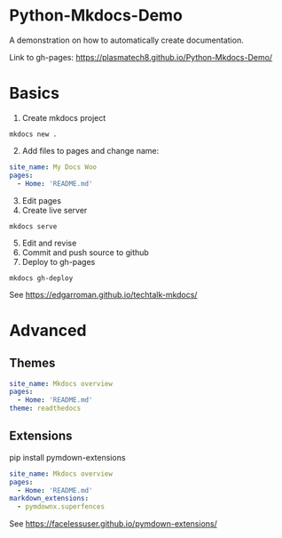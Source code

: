 # Python-Mkdocs-Demo
A demonstration on how to automatically create documentation.

Link to gh-pages: https://plasmatech8.github.io/Python-Mkdocs-Demo/

# Basics

1) Create mkdocs project
```
mkdocs new .
```
2) Add files to pages and change name:
```yaml
site_name: My Docs Woo
pages:
  - Home: 'README.md'
```

3. Edit pages
4. Create live server
```
mkdocs serve
```
5. Edit and revise
6. Commit and push source to github
7. Deploy to gh-pages
```
mkdocs gh-deploy
```

See https://edgarroman.github.io/techtalk-mkdocs/

# Advanced
## Themes
```yaml
site_name: Mkdocs overview
pages:
  - Home: 'README.md'
theme: readthedocs
```

## Extensions
pip install pymdown-extensions

```yaml
site_name: Mkdocs overview
pages:
  - Home: 'README.md'
markdown_extensions:
  - pymdownx.superfences
```

See https://facelessuser.github.io/pymdown-extensions/